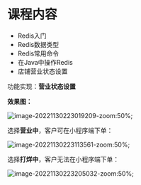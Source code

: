 # 课程内容

- Redis入门
- Redis数据类型
- Redis常用命令
- 在Java中操作Redis
- 店铺营业状态设置

功能实现：**营业状态设置**

**效果图：**

![image-20221130223019209-zoom:50%;](assets/image-20221130223019209.png)

选择**营业中**，客户可在小程序端下单：

![image-20221130223113561-zoom:50%;](assets/image-20221130223113561.png)

选择**打烊中**，客户无法在小程序端下单：

![image-20221130223205032-zoom:50%;](assets/image-20221130223205032.png)

